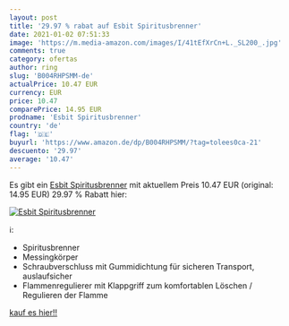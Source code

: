 ```yaml
---
layout: post
title: '29.97 % rabat auf Esbit Spiritusbrenner'
date: 2021-01-02 07:51:33
image: 'https://m.media-amazon.com/images/I/41tEfXrCn+L._SL200_.jpg'
comments: true
category: ofertas
author: ring
slug: 'B004RHPSMM-de'
actualPrice: 10.47 EUR
currency: EUR
price: 10.47
comparePrice: 14.95 EUR
prodname: 'Esbit Spiritusbrenner'
country: 'de'
flag: '🇩🇪'
buyurl: 'https://www.amazon.de/dp/B004RHPSMM/?tag=tolees0ca-21'
descuento: '29.97'
average: '10.47'
---
```


Es gibt ein [Esbit Spiritusbrenner](https://www.amazon.de/dp/B004RHPSMM/?tag=tolees0ca-21) mit aktuellem Preis 10.47 EUR (original: 14.95 EUR) 29.97 % Rabatt hier:

[![Esbit Spiritusbrenner](https://m.media-amazon.com/images/I/41tEfXrCn+L._SL200_.jpg)](https://www.amazon.de/dp/B004RHPSMM/?tag=tolees0ca-21)

ℹ️:

- Spiritusbrenner
- Messingkörper
- Schraubverschluss mit Gummidichtung für sicheren Transport, auslaufsicher
- Flammenregulierer mit Klappgriff zum komfortablen Löschen / Regulieren der Flamme

[kauf es hier!!](https://www.amazon.de/dp/B004RHPSMM/?tag=tolees0ca-21)
